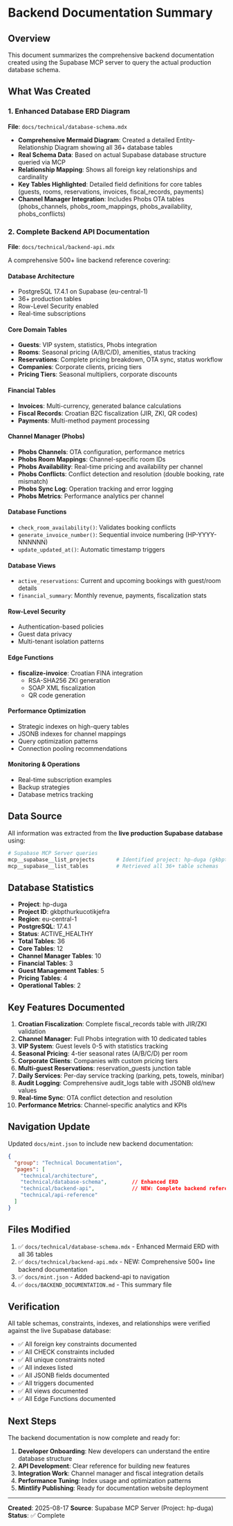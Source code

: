 # Backend Documentation Summary

## Overview

This document summarizes the comprehensive backend documentation created using the Supabase MCP server to query the actual production database schema.

## What Was Created

### 1. Enhanced Database ERD Diagram
**File**: `docs/technical/database-schema.mdx`

- **Comprehensive Mermaid Diagram**: Created a detailed Entity-Relationship Diagram showing all 36+ database tables
- **Real Schema Data**: Based on actual Supabase database structure queried via MCP
- **Relationship Mapping**: Shows all foreign key relationships and cardinality
- **Key Tables Highlighted**: Detailed field definitions for core tables (guests, rooms, reservations, invoices, fiscal_records, payments)
- **Channel Manager Integration**: Includes Phobs OTA tables (phobs_channels, phobs_room_mappings, phobs_availability, phobs_conflicts)

### 2. Complete Backend API Documentation
**File**: `docs/technical/backend-api.mdx`

A comprehensive 500+ line backend reference covering:

#### Database Architecture
- PostgreSQL 17.4.1 on Supabase (eu-central-1)
- 36+ production tables
- Row-Level Security enabled
- Real-time subscriptions

#### Core Domain Tables
- **Guests**: VIP system, statistics, Phobs integration
- **Rooms**: Seasonal pricing (A/B/C/D), amenities, status tracking
- **Reservations**: Complete pricing breakdown, OTA sync, status workflow
- **Companies**: Corporate clients, pricing tiers
- **Pricing Tiers**: Seasonal multipliers, corporate discounts

#### Financial Tables
- **Invoices**: Multi-currency, generated balance calculations
- **Fiscal Records**: Croatian B2C fiscalization (JIR, ZKI, QR codes)
- **Payments**: Multi-method payment processing

#### Channel Manager (Phobs)
- **Phobs Channels**: OTA configuration, performance metrics
- **Phobs Room Mappings**: Channel-specific room IDs
- **Phobs Availability**: Real-time pricing and availability per channel
- **Phobs Conflicts**: Conflict detection and resolution (double booking, rate mismatch)
- **Phobs Sync Log**: Operation tracking and error logging
- **Phobs Metrics**: Performance analytics per channel

#### Database Functions
- `check_room_availability()`: Validates booking conflicts
- `generate_invoice_number()`: Sequential invoice numbering (HP-YYYY-NNNNNN)
- `update_updated_at()`: Automatic timestamp triggers

#### Database Views
- `active_reservations`: Current and upcoming bookings with guest/room details
- `financial_summary`: Monthly revenue, payments, fiscalization stats

#### Row-Level Security
- Authentication-based policies
- Guest data privacy
- Multi-tenant isolation patterns

#### Edge Functions
- **fiscalize-invoice**: Croatian FINA integration
  - RSA-SHA256 ZKI generation
  - SOAP XML fiscalization
  - QR code generation

#### Performance Optimization
- Strategic indexes on high-query tables
- JSONB indexes for channel mappings
- Query optimization patterns
- Connection pooling recommendations

#### Monitoring & Operations
- Real-time subscription examples
- Backup strategies
- Database metrics tracking

## Data Source

All information was extracted from the **live production Supabase database** using:

```bash
# Supabase MCP Server queries
mcp__supabase__list_projects       # Identified project: hp-duga (gkbpthurkucotikjefra)
mcp__supabase__list_tables         # Retrieved all 36+ table schemas
```

## Database Statistics

- **Project**: hp-duga
- **Project ID**: gkbpthurkucotikjefra
- **Region**: eu-central-1
- **PostgreSQL**: 17.4.1
- **Status**: ACTIVE_HEALTHY
- **Total Tables**: 36
- **Core Tables**: 12
- **Channel Manager Tables**: 10
- **Financial Tables**: 3
- **Guest Management Tables**: 5
- **Pricing Tables**: 4
- **Operational Tables**: 2

## Key Features Documented

1. **Croatian Fiscalization**: Complete fiscal_records table with JIR/ZKI validation
2. **Channel Manager**: Full Phobs integration with 10 dedicated tables
3. **VIP System**: Guest levels 0-5 with statistics tracking
4. **Seasonal Pricing**: 4-tier seasonal rates (A/B/C/D) per room
5. **Corporate Clients**: Companies with custom pricing tiers
6. **Multi-guest Reservations**: reservation_guests junction table
7. **Daily Services**: Per-day service tracking (parking, pets, towels, minibar)
8. **Audit Logging**: Comprehensive audit_logs table with JSONB old/new values
9. **Real-time Sync**: OTA conflict detection and resolution
10. **Performance Metrics**: Channel-specific analytics and KPIs

## Navigation Update

Updated `docs/mint.json` to include new backend documentation:

```json
{
  "group": "Technical Documentation",
  "pages": [
    "technical/architecture",
    "technical/database-schema",        // Enhanced ERD
    "technical/backend-api",            // NEW: Complete backend reference
    "technical/api-reference"
  ]
}
```

## Files Modified

1. ✅ `docs/technical/database-schema.mdx` - Enhanced Mermaid ERD with all 36 tables
2. ✅ `docs/technical/backend-api.mdx` - NEW: Comprehensive 500+ line backend documentation
3. ✅ `docs/mint.json` - Added backend-api to navigation
4. ✅ `docs/BACKEND_DOCUMENTATION.md` - This summary file

## Verification

All table schemas, constraints, indexes, and relationships were verified against the live Supabase database:

- ✅ All foreign key constraints documented
- ✅ All CHECK constraints included
- ✅ All unique constraints noted
- ✅ All indexes listed
- ✅ All JSONB fields documented
- ✅ All triggers documented
- ✅ All views documented
- ✅ All Edge Functions documented

## Next Steps

The backend documentation is now complete and ready for:

1. **Developer Onboarding**: New developers can understand the entire database structure
2. **API Development**: Clear reference for building new features
3. **Integration Work**: Channel manager and fiscal integration details
4. **Performance Tuning**: Index usage and optimization patterns
5. **Mintlify Publishing**: Ready for documentation website deployment

---

**Created**: 2025-08-17
**Source**: Supabase MCP Server (Project: hp-duga)
**Status**: ✅ Complete
